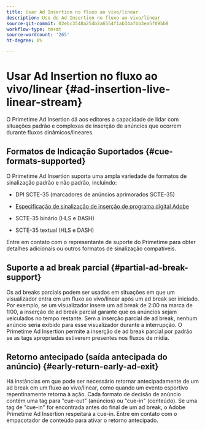 ```yaml
---
title: Usar Ad Insertion no fluxo ao vivo/linear
description: Uso do Ad Insertion no fluxo ao vivo/linear
source-git-commit: 02ebc3548a254b2a6554f1ab34afbb3ea5f09bb8
workflow-type: tm+mt
source-wordcount: '265'
ht-degree: 0%

---
```


# Usar Ad Insertion no fluxo ao vivo/linear {#ad-insertion-live-linear-stream}

O Primetime Ad Insertion dá aos editores a capacidade de lidar com situações padrão e complexas de inserção de anúncios que ocorrem durante fluxos dinâmicos/lineares.

## Formatos de Indicação Suportados {#cue-formats-supported}

O Primetime Ad Insertion suporta uma ampla variedade de formatos de sinalização padrão e não padrão, incluindo:

* DPI SCTE-35 (marcadores de anúncios aprimorados SCTE-35)

* [Especificação de sinalização de inserção de programa digital Adobe](assets/PrimetimeDigitalProgramInsertionSignalingSpecification.pdf)

* SCTE-35 binário (HLS e DASH)

* SCTE-35 textual (HLS e DASH)

Entre em contato com o representante de suporte do Primetime para obter detalhes adicionais ou outros formatos de sinalização compatíveis.

## Suporte a ad break parcial {#partial-ad-break-support}

Os ad breaks parciais podem ser usados em situações em que um visualizador entra em um fluxo ao vivo/linear após um ad break ser iniciado.  Por exemplo, se um visualizador insere um ad break de 2:00 na marca de 1:00, a inserção de ad break parcial garante que os anúncios sejam veiculados no tempo restante. Sem a inserção parcial de ad break, nenhum anúncio seria exibido para esse visualizador durante a interrupção. O Primetime Ad Insertion permite a inserção de ad break parcial por padrão se as tags apropriadas estiverem presentes nos fluxos de mídia.

## Retorno antecipado (saída antecipada do anúncio) {#early-return-early-ad-exit}

Há instâncias em que pode ser necessário retornar antecipadamente de um ad break em um fluxo ao vivo/linear, como quando um evento esportivo repentinamente retorna à ação. Cada formato de decisão de anúncio contém uma tag para &quot;cue-out&quot; (anúncios) ou &quot;cue-in&quot; (conteúdo).  Se uma tag de &quot;cue-in&quot; for encontrada antes do final de um ad break, o Adobe Primetime Ad Insertion respeitará a cue-in.  Entre em contato com o empacotador de conteúdo para ativar o retorno antecipado.
